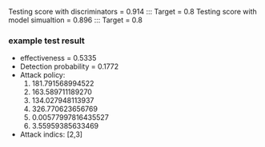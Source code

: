 Testing score with discriminators = 0.914 ::: Target = 0.8
Testing score with model simualtion = 0.896 ::: Target = 0.8

### example test result
- effectiveness = 0.5335
- Detection probability = 0.1772
- Attack policy: 
  1. 181.791568994522
  2. 163.589711189270
  3. 134.027948113937
  4. 326.770623656769
  5. 0.00577997816435527
  6. 3.55959385633469
- Attack indics: [2,3]

